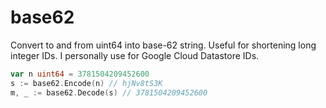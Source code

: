 # base62

Convert to and from uint64 into base-62 string. Useful for shortening long integer IDs.
I personally use for Google Cloud Datastore IDs.

```go
var n uint64 = 3781504209452600
s := base62.Encode(n) // hjNv8tS3K 
m, _ := base62.Decode(s) // 3781504209452600
```
